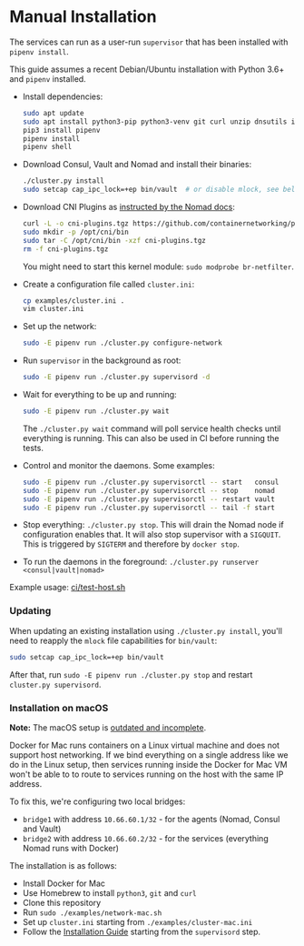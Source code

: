 # Manual Installation

The services can run as a user-run `supervisor` that has been installed with
`pipenv install`.

This guide assumes a recent Debian/Ubuntu installation with Python 3.6+ and `pipenv` installed.

* Install dependencies:

    ```bash
    sudo apt update
    sudo apt install python3-pip python3-venv git curl unzip dnsutils iptables
    pip3 install pipenv
    pipenv install
    pipenv shell
    ```

* Download Consul, Vault and Nomad and install their binaries:

    ```bash
    ./cluster.py install
    sudo setcap cap_ipc_lock=+ep bin/vault  # or disable mlock, see below
    ```


* Download CNI Plugins as [instructed by the Nomad docs](https://www.nomadproject.io/guides/integrations/consul-connect/index.html#cni-plugins):


    ```bash
    curl -L -o cni-plugins.tgz https://github.com/containernetworking/plugins/releases/download/v0.8.1/cni-plugins-linux-amd64-v0.8.1.tgz
    sudo mkdir -p /opt/cni/bin
    sudo tar -C /opt/cni/bin -xzf cni-plugins.tgz
    rm -f cni-plugins.tgz
    ```

    You might need to start this kernel module: `sudo modprobe br-netfilter`.

* Create a configuration file called `cluster.ini`:

    ```bash
    cp examples/cluster.ini .
    vim cluster.ini
    ```

* Set up the network:

    ```bash
    sudo -E pipenv run ./cluster.py configure-network
    ```

* Run `supervisor` in the background as root:

    ```bash
    sudo -E pipenv run ./cluster.py supervisord -d
    ```

* Wait for everything to be up and running:

    ```bash
    sudo -E pipenv run ./cluster.py wait
    ```

  The `./cluster.py wait` command will poll service health checks until
  everything is running. This can also be used in CI before running the tests.

* Control and monitor the daemons. Some examples:

    ```bash
    sudo -E pipenv run ./cluster.py supervisorctl -- start   consul
    sudo -E pipenv run ./cluster.py supervisorctl -- stop    nomad
    sudo -E pipenv run ./cluster.py supervisorctl -- restart vault
    sudo -E pipenv run ./cluster.py supervisorctl -- tail -f start
    ```

* Stop everything: `./cluster.py stop`. This will drain the Nomad node if
  configuration enables that. It will also stop supervisor with a `SIGQUIT`.
  This is triggered by `SIGTERM` and therefore by `docker stop`.

* To run the daemons in the foreground: `./cluster.py runserver <consul|vault|nomad>`

Example usage: [ci/test-host.sh](ci/test-host.sh)


### Updating

When updating an existing installation using `./cluster.py install`, you'll
need to reapply the `mlock` file capabilities for `bin/vault`:

```bash
sudo setcap cap_ipc_lock=+ep bin/vault
```

After that, run `sudo -E pipenv run ./cluster.py stop` and restart `cluster.py supervisord`.


### Installation on macOS

**Note:** The macOS setup is [outdated and
incomplete](https://github.com/liquidinvestigations/cluster/issues/105).

Docker for Mac runs containers on a Linux virtual machine and does not support
host networking. If we bind everything on a single address like we do in the
Linux setup, then services running inside the Docker for Mac VM won't be able
to to route to services running on the host with the same IP address.

To fix this, we're configuring two local bridges:

* `bridge1` with address `10.66.60.1/32` - for the agents (Nomad, Consul and Vault)
* `bridge2` with address `10.66.60.2/32` - for the services (everything Nomad runs with Docker)

The installation is as follows:

* Install Docker for Mac
* Use Homebrew to install `python3`, `git` and `curl`
* Clone this repository
* Run `sudo ./examples/network-mac.sh`
* Set up `cluster.ini` starting from `./examples/cluster-mac.ini`
* Follow the [Installation Guide](#installation-guide) starting from the `supervisord` step.
